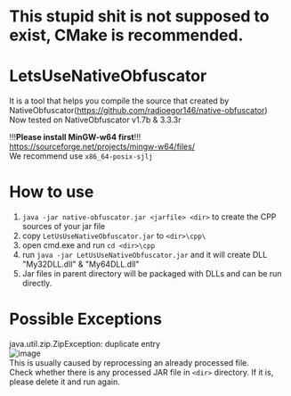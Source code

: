 # This stupid shit is not supposed to exist, CMake is recommended.
# LetsUseNativeObfuscator
It is a tool that helps you compile the source that created by NativeObfuscator(https://github.com/radioegor146/native-obfuscator)  
Now tested on NativeObfuscator v1.7b & 3.3.3r  

!!!**Please install MinGW-w64 first**!!!  
https://sourceforge.net/projects/mingw-w64/files/  
We recommend use `x86_64-posix-sjlj`

# How to use
1. `java -jar native-obfuscator.jar <jarfile> <dir>` to create the CPP sources of your jar file  
2. copy `LetUsUseNativeObfuscator.jar` to `<dir>\cpp\`  
3. open cmd.exe and run `cd <dir>\cpp`
4. run `java -jar LetUsUseNativeObfuscator.jar` and it will create DLL "My32DLL.dll" & "My64DLL.dll"
5. Jar files in parent directory will be packaged with DLLs and can be run directly.

# Possible Exceptions
java.util.zip.ZipException: duplicate entry  
![image](https://user-images.githubusercontent.com/39728106/185788551-9fdd84dc-c9d8-4ea7-855e-b061c13b4a43.png)  
This is usually caused by reprocessing an already processed file.  
Check whether there is any processed JAR file in `<dir>` directory. If it is, please delete it and run again.  
